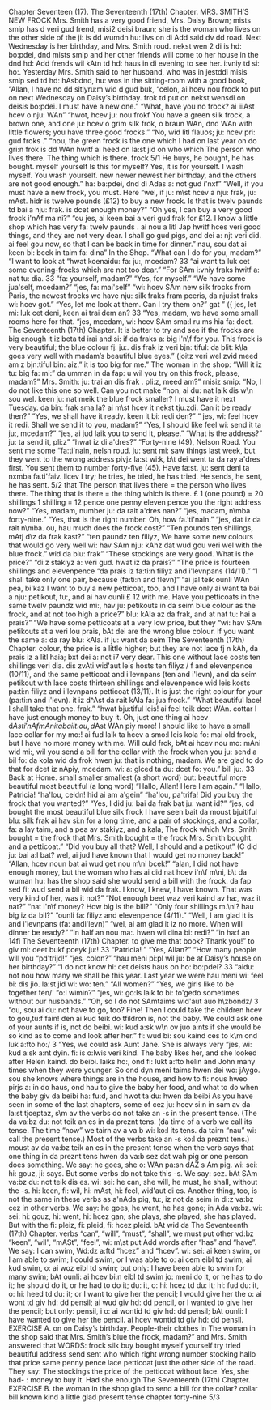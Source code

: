 Chapter Seventeen (17). 
The Seventeenth (17th) Chapter. 
MRS. SMITH’S NEW FROCK 
Mrs. Smith has a very good friend, Mrs. Daisy Brown; 
mists smip has d veri gud frend, misi2 deisi braun; 
she is the woman who lives on the other side of the 
ji: is dd wumdn hu: livs on di Add said dv dd 
road. Next Wednesday is her birthday, and Mrs. Smith 
roud. nekst wen 2 di is hd: bo:pdei, dnd mists smip 
and her other friends will come to her house in the 
dnd hd: Add frends wil kAtn td hd: haus in di 
evening to see her. 
i:vniy td si: ho:. 
Yesterday Mrs. Smith said to her husband, who was in 
jestddi misis smip sed td hd: hAsbdnd, hu: wos in 
the sitting-room with a good book, “Allan, I have no 
dd sitiyru:m wid d gud buk, “celon, ai hcev nou 
frock to put on next Wednesday on Daisy’s birthday. 
frok td put on nekst wensdi on deisis bo:pdei. 
I must have a new one.” “What, have you no frock? 
ai iiiAst hcev o nju: WAn” “hwot, hcev ju: nou frokf 
You have a green silk frock, a brown one, and one 
ju: hcev o grim silk frok, o braun WAn, dnd WAn 
with little flowers; you have three good frocks.” “No, 
wid litl flauos; ju: hcev pri: gud froks ." “nou, 
the green frock is the one which I had on last year on 
do gri:n frok is dd WAn hwitf ai heed on la:st jid on 
who 
which 
The person who 
lives there. 
The thing which 
is there. 
frock 
5/1 
He buys, he 
bought, he has 
bought. 
myself 
yourself 
Is this for 
myself? 
Yes, it is for 
yourself. 
I wash myself. 
You wash 
yourself. 
new 
newer 
newest 
her birthday, and the others are not good enough.” 
ha: ba:pdei, dnd di Adas a: not gud i'nxf” 
“Well, if you must have a new frock, you must. Here 
“wel, if ju: m\st hcev a nju: frak, ju: mAst. hidr 
is twelve pounds (£12) to buy a new frock. Is that 
is twelv paunds td bai a nju: frak. is dcet 
enough money?” “Oh yes, I can buy a very good frock 
i'nAf ma ni?” “ou jes, ai keen bai a veri gud frak 
for £12. I know a little shop which has very 
fa: twelv paunds . ai nou a litl Jap hwitf hces veri 
good things, and they are not very dear. I shall go 
gud pigs, and dei a: njt veri did. ai feel gou 
now, so that I can be back in time for dinner.” 
nau, sou dat ai keen bi: bcek in taim fa: dina” 
In the Shop. 
“What can I do for you, madam?” “I want to look at 
“hwat kcenaidu: fa: ju:, mcedam? 33 “ai want ta luk cet 
some evening-frocks which are not too dear.” “For 
SAm i:vniy fraks hwitf a: nat tu: dia. 33 “fa: 
yourself, madam?” “Yes, for myself.” “We have some 
jua'self, mcedam?” “jes, fa: mai'self” “wi: hcev SAm 
new silk frocks from Paris, the newest frocks we have 
nju: silk fraks fram pceris, da nju:ist fraks wi: hcev 
got.” “Yes, let me look at them. Can I try them on?” 
gat ” ({ jes, let mi: luk cet deni, keen ai trai dem an? 33 
“Yes, madam, we have some small rooms here for that. 
“jes, mcedam, wi: hcev SAm sma:l ru:ms hia fa: dcet. 
The Seventeenth (17th) Chapter. 
It is better to try and see if the frocks are big enough 
it iz beta td irai and si: if da fraks a: big i'n\f 
for you. This frock is very beautiful; the blue colour 
fj: ju:. dis frak iz veri bjn: tiful: da blit: k\la 
goes very well with madam’s beautiful blue eyes.” 
(joitz veri wel zvid meed am z bjn:tiful bin: aiz.” 
it is too big for me.” The woman in the shop: “Will 
it iz tu: big fa: mi:” da umman in da fap: u wil 
you try on this frock, please, madam?” Mrs. Smith: 
ju: trai an dis frak . pli:z, meed am?” rnisiz smip: 
“No, I do not like this one so well. Can you not make 
“non, ai du: nat laik dis w\n sou wel. keen ju: nat meik 
the blue frock smaller? I must have it next Tuesday. 
da bin: frak sma.la? ai m\st hcev it nekst tju.zdi. 
Can it be ready then?” “Yes, we shall have it ready. 
keen it bi: redi den?” “ jes, wi: feel hcev it redi. 
Shall we send it to you, madam?” “Yes, I should like 
feel wi: send it ta ju:, mcedam?” “jes, ai jud laik 
you to send it, please.” “What is the address?” 
ju: ta send it, pli:z” “hwat iz di a'dres?” 
“Forty-nine (49), Nelson Road. You sent me some 
“fa:ti'nain, nelsn roud. ju: sent mi: saw 
things last week, but they went to the wrong address 
pivjz la:st wi:k, b\t dei went ta da ray a'dres 
first. You sent them to number forty-five (45). Have 
fa:st. ju: sent deni ta nxmba fa.ti'faiv. licev 
I try; 
he tries, he tried, 
he has tried. 
He sends, he sent, 
he has sent. 
5/2 
that 
The person that 
lives there = the 
person who lives 
there. 
The thing that is 
there = the thing 
which is there. 
£ 1 (one pound) 
= 20 shillings 
1 shilling 
= 12 pence 
one penny 
eleven pence 
you the right address now?” “Yes, madam, number 
ju: da rait a'dres nan?” “jes, madam, n\mba 
forty-nine.” “Yes, that is the right number. Oh, how 
fa.’ti'nain.” “jes, dat iz da rait n\mba. ou, hau 
much does the frock cost?” “Ten pounds ten shillings, 
mAtj d\z da frak kast?” “ten paundz ten filiyz, 
We have some new colours that would go very well 
wi: hav SAm nju: kAhz dat wud gou veri wel 
with the blue frock.” 
wid da blu: frak” 
“These stockings are very good. What is the price?” 
“di:z stakiyz a: veri gud. hwat iz da prais?” 
“The price is fourteen shillings and elevenpence 
“da prais iz fa:ti:n filiyz and i'levnpans 
(14/11).” “I shall take only one pair, because 
(fa:ti:n and flevn)” “ai jal teik ounli WAn pea, bi'kaz 
I want to buy a new petticoat, too, and I have only 
ai want ta bai a nju: petikout, tu:, and ai hav ounli 
£ 12 with me. Have you petticoats in the same 
twelv paundz wid mi:, hav ju: petikouts in da seim 
blue colour as the frock, and at not too high a price?” 
blu: kAla az da frak, and at nat tu: hai a prais?” 
“We have some petticoats at a very low price, but they 
“wi: hav SAm petikouts at a veri lou prais, bAt dei 
are the wrong blue colour. If you want the same 
a: da ray blu: kAla. if ju: want da seim 
The Seventeenth (17th) Chapter. 
colour, the price is a little higher; but they are not 
lace fj n 
kAh, da prais iz a litl haia; bxt dei a: not 
i7 
very dear. This one without lace costs ten shillings 
veri dia. dis zvAti wid'aut leis hosts ten filiyz 
/ f 
and elevenpence (10/11), and the same petticoat 
and i'levnpans (ten and i'levn), and da seim petikout 
with lace costs thirteen shillings and elevenpence 
wid leis kosts pa:ti:n filiyz and i'levnpans 
petticoat 
(13/11). It is just the right colour for your 
(pa:ti:n and i'levn). it iz d^Ast da rait kAla fa: jua 
frock.” “What beautiful lace! I shall take that one. 
frak.” “hwat bju:tiful leis! ai feel teik dcet WAn. 
cottar 
I have just enough money to buy it. Oh, just one thing 
ai hcev d$Ast i'nAf mAni ta bai it. ou, d$Ast WAn piy 
more! I should like to have a small lace collar for my 
mo:! ai fud laik ta hcev a smo:l leis kola fo: mai 
old frock, but I have no more money with me. Will 
ould frok, bAt ai hcev nou mo: mAni wid mi:, wil 
you send a bill for the collar with the frock when you 
ju: send a bil fo: da kola wid da frok hwen ju: 
that is nothing, madam. We are glad to do that for 
dcet iz nApiy, mcedam. wi: a: glced ta du: dcet fo: 
you.” 
bill 
ju:. 33 
Back at Home. 
small 
smaller 
smallest 
(a short word) 
but: 
beautiful 
more beautiful 
most beautiful 
(a long word) 
“Hallo, Allan! Here I am again.” “Hallo, Patricia! 
“ha'lou, celdn! hid ai am a'gein” “ha'lou, pa'trifa! 
Did you buy the frock that you wanted?” “Yes, I 
did ju: bai da frak bat ju: want id?” “jes, cd 
bought the most beautiful blue silk frock I have seen 
bait da moust bjuitiful blu: silk frak ai hav si:n 
for a long time, and a pair of stockings, and a collar, 
fa: a lay taim, and a pea av stakiyz, and a kala, 
The frock which 
Mrs. Smith bought 
= the frock that 
Mrs. Smith bought 
= the frock Mrs. 
Smith bought. 
and a petticoat.” “Did you buy all that? Well, I should 
and a petikout” (C did ju: bai a:l bat? wel, ai jud 
have known that I would get no money back!” “Allan, 
hcev noun bat ai wud get nou m\ni bcek!” “alan, 
I did not have enough money, but the woman who has 
ai did nat hcev i'n\f m\ni, b\t da wuman hu: has 
the shop said she would send a bill with the frock. 
da fap sed fi: wud send a bil wid da frak. 
I know, I knew, 
I have known. 
That was very kind of her, was it not?” “Not enough 
beet waz veri kaind av ha:, waz it nat?” “nat i'n\f 
money? How big is the bill?” “Only four shillings 
m.\ni? hau big iz da bil?” “ounli fa: filiyz 
and elevenpence (4/11).” “Well, I am glad it is 
and i'levnpans (fa: andi'levn)” “wel, ai am glad it iz 
no more. When will dinner be ready?” “In half an 
nou ma:. hwen wil dina bi: redi?” “in ha:f an 
14fi 
The Seventeenth (17th) Chapter. 
to give me that book? Thank you!” 
to giv mi: deet bukf pceyk ju:! 33 
“Patricia! ” “Yes, Allan?” “How many people will you 
“pd'trijd!” “jes, colon?” “hau meni pi:pl wil ju: 
be at Daisy’s house on her birthday?” “I do not know 
hi: cet deists haus on ho: bo:pdei? 33 “aidu: not nou 
how many we shall be this year. Last year we were 
hau meni wi: feel bi: dis jio. la:st jid wi: wo: 
ten.” “All women?” “Yes, we girls like to be together 
ten/' “o:l wimin?” “jes, wi: go:Is laik to bi: to'gedo 
sometimes without our husbands.” “Oh, so I do not 
SAmtaims wid'aut auo h\zbondz/ 3 “ou, sou ai du: not 
have to go, too? Fine! Then I could take the children 
hcev to gou,tu:f fain! den ai kud teik do tfildron 
is, not the baby. We could ask one of your aunts if 
is, not do beibi. wi: kud a:sk w\n ov juo a:nts if 
she would be so kind as to come and look after her.” 
fi: wud bi: sou kaind ces to k\m ond luk a:fto ho:/ 3 
“Yes, we could ask Aunt Jane. She is always very 
“jes, wi: kud a:sk a:nt dyin. fi: is o:lwis veri 
kind. The baby likes her, and she looked after Helen 
kaind. do beibi. laiks ho:, ond fi: lukt a:fto helin 
and John many times when they were younger. So 
ond dyn meni taims hwen dei wo: jAygo. sou 
she knows where things are in the house, and how to 
fi: nous hweo pirjs a: in do haus, ond hau to 
give the baby her food, and what to do when the baby 
giv da beibi ha: fu:d, and hwot ta du: hwen da beibi 
As you have seen in some of the last chapters, some of 
cez ju: hcev si:n in sam av da la:st tjceptaz, s\m av 
the verbs do not take an -s in the present tense. (The 
da va:bz du: not teik an es in da preznt tens. (da 
time of a verb we call its tense. The time “now” we 
tairn av a va:b wi: ko:l its tens. da tairn “nau” wi: 
call the present tense.) Most of the verbs take an -s 
ko:l da preznt tens.) moust av da va:bz teik an es 
in the present tense when the verb says that one thing 
in da preznt tens hwen da va:b sez dat wah pig 
or one person does something. We say: he goes, she 
o: WAn pa:sn dAZ s Am pig. wi: sei: hi: gouz, ji: 
says. But some verbs do not take this -s. We say: 
sez. bAt SAm va:bz du: not teik dis es. wi: sei: 
he can, she will, he must, he shall, without the -s. 
hi: keen, fi: wil, hi: mAst, hi: feel, wid'aut di es. 
Another thing, too, is not the same in these verbs as 
a'nAda pig, tu:, iz not da seim in di:z va:bz cez 
in other verbs. We say: he goes, he went, he has gone; 
in Ada va:bz. wi: sei: hi: gouz, hi: went, hi: hcez gan; 
she plays, she played, she has played. But with the 
fi: pleiz, fi: pleid, fi: hcez pleid. bAt wid da 
The Seventeenth (17th) Chapter. 
verbs “can”, “will”, “must”, “shall”, we must put other 
vd:bz “keen”, “wil”, “mASt”, “feel”, wi: m\st put Add 
words after “has” and “have”. We say: I can swim, 
Wd:dz a:ftd “hcez” and “hcev”. wi: sei: ai keen swim, 
or I am able to swim; I could swim, or I was able to 
o: ai cem eibl td swim; ai kud swim, o: ai woz eibl td 
swim; but only: I have been able to swim for many 
swim; bAt ounli: ai hcev bi:n eibl td swim jo: meni 
do it, or he has to do it; he should do it, or he had to do it; 
du: it, o: hi: hcez td du: it; hi: fud du: it, o: hi: heed td du: it; 
or I want to give her the pencil; I would give her the 
o: ai wont td giv hd: dd pensil; ai wud giv hd: dd 
pencil, or I wanted to give her the pencil; but only: 
pensil, i o: ai wontid td giv hd: dd pensil; bAt ounli: 
I have wanted to give her the pencil. 
ai hcev wontid td giv hd: dd pensil. 
EXERCISE A. 
on on Daisy’s birthday. People-their clothes in 
The woman in the shop said that Mrs. Smith’s blue 
the frock, madam?” and Mrs. Smith answered that 
WORDS: 
frock 
silk 
buy 
bought 
myself 
yourself 
try 
tried 
beautiful 
address 
send 
sent 
who 
which 
right 
wrong 
number 
stocking 
hallo 
that 
price 
same 
penny 
pence 
lace 
petticoat 
just 
the other side of the road. They say: The stockings 
the price of the petticoat without lace. 
Yes, she had- : money to buy it. Had she enough 
The Seventeenth (17th) Chapter. 
EXERCISE B. 
the woman in the shop glad to send a bill for the collar? 
collar 
bill 
known 
kind 
a little 
glad 
present 
tense 
chapter 
forty-nine 
5/3 
